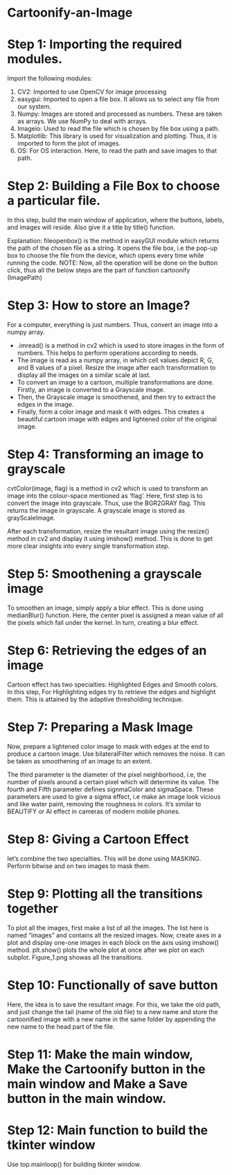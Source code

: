 # Cartoonify-an-Image
# Step 1: Importing the required modules.
Import the following modules:

1. CV2: Imported to use OpenCV for image processing </br>
2. easygui: Imported to open a file box. It allows us to select any file from our system.</br>
3. Numpy: Images are stored and processed as numbers. These are taken as arrays. We use NumPy to deal with arrays.</br>
4. Imageio: Used to read the file which is chosen by file box using a path.</br>
5. Matplotlib: This library is used for visualization and plotting. Thus, it is imported to form the plot of images.</br>
6. OS: For OS interaction. Here, to read the path and save images to that path.</br>

# Step 2: Building a File Box to choose a particular file.
In this step, build the main window of application, where the buttons, labels, and images will reside. Also give it a title by title() function.

Explanation:
fileopenbox() is the method in easyGUI module which returns the path of the chosen file as a string. It opens the file box, i.e the pop-up box to choose the file from the device, which opens every time while running the code.
NOTE: Now, all the operation will be done on the button click, thus all the below steps are the part of function cartoonify (ImagePath)

# Step 3: How to store an Image?
For a computer, everything is just numbers. Thus, convert an image into a numpy array.</br>
<ul>
<li> .imread() is a method in cv2 which is used to store images in the form of numbers. This helps to perform operations according to needs. </li>
<li> The image is read as a numpy array, in which cell values depict R, G, and B values of a pixel. Resize the image after each transformation to display all the images on a similar scale at last.</li>
<li> To convert an image to a cartoon, multiple transformations are done. Firstly, an image is converted to a Grayscale image.</li>
<li> Then, the Grayscale image is smoothened, and then try to extract the edges in the image.</li>
<li> Finally, form a color image and mask it with edges. This creates a beautiful cartoon image with edges and lightened color of the original image.</li>
</ul>

# Step 4: Transforming an image to grayscale
cvtColor(image, flag) is a method in cv2 which is used to transform an image into the colour-space mentioned as ‘flag’. Here, first step is to convert the image into grayscale. Thus, use the BGR2GRAY flag. This returns the image in grayscale. A grayscale image is stored as grayScaleImage.</br>

After each transformation, resize the resultant image using the resize() method in cv2 and display it using imshow() method. This is done to get more clear insights into every single transformation step.

# Step 5: Smoothening a grayscale image
To smoothen an image, simply apply a blur effect. This is done using medianBlur() function. Here, the center pixel is assigned a mean value of all the pixels which fall under the kernel. In turn, creating a blur effect.

# Step 6: Retrieving the edges of an image
Cartoon effect has two specialties: Highlighted Edges and Smooth colors.</br>
In this step, For Highlighting edges try to retrieve the edges and highlight them. This is attained by the adaptive thresholding technique.</br>

# Step 7: Preparing a Mask Image
Now, prepare a lightened color image to mask with edges at the end to produce a cartoon image. Use bilateralFilter which removes the noise. It can be taken as smoothening of an image to an extent.</br>

The third parameter is the diameter of the pixel neighborhood, i.e, the number of pixels around a certain pixel which will determine its value. The fourth and Fifth parameter defines signmaColor and sigmaSpace. These parameters are used to give a sigma effect, i.e make an image look vicious and like water paint, removing the roughness in colors. It’s similar to BEAUTIFY or AI effect in cameras of modern mobile phones.

# Step 8: Giving a Cartoon Effect
let’s combine the two specialties. This will be done using MASKING. Perform bitwise and on two images to mask them.

# Step 9: Plotting all the transitions together
To plot all the images, first make a list of all the images. The list here is named “images” and contains all the resized images. Now, create axes in a plot and display one-one images in each block on the axis using imshow() method. plt.show() plots the whole plot at once after we plot on each subplot. Figure_1.png showas all the transitions.

# Step 10: Functionally of save button
Here, the idea is to save the resultant image. For this, we take the old path, and just change the tail (name of the old file) to a new name and store the cartoonified image with a new name in the same folder by appending the new name to the head part of the file.

# Step 11: Make the main window, Make the Cartoonify button in the main window and Make a Save button in the main window.

# Step 12: Main function to build the tkinter window
Use top.mainloop() for building tkinter window.

